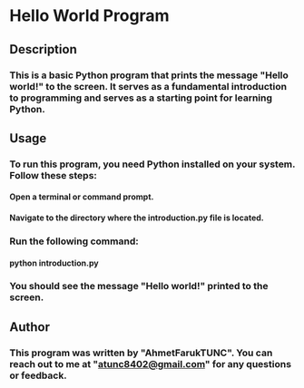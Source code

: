 # Hello World Program
## Description

### This is a basic Python program that prints the message "Hello world!" to the screen. It serves as a fundamental introduction to programming and serves as a starting point for learning Python.

## Usage

### To run this program, you need Python installed on your system. Follow these steps:

#### Open a terminal or command prompt.
#### Navigate to the directory where the introduction.py file is located.
### Run the following command:

#### python introduction.py

### You should see the message "Hello world!" printed to the screen.

## Author

### This program was written by "AhmetFarukTUNC". You can reach out to me at "atunc8402@gmail.com" for any questions or feedback.